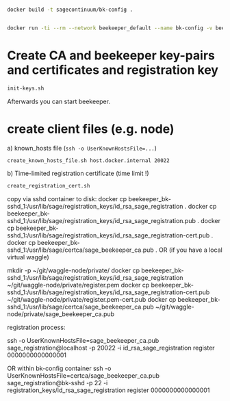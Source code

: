 


```bash

docker build -t sagecontinuum/bk-config .


docker run -ti --rm --network beekeeper_default --name bk-config -v beekeeper-config_bk-secrets:/usr/lib/sage/ sagecontinuum/bk-config
```



# Create CA and beekeeper key-pairs and certificates and registration key

```bash
init-keys.sh
```

Afterwards you can start beekeeper.


# create client files (e.g. node) 

a) known_hosts file (`ssh -o UserKnownHostsFile=...`)

```bash
create_known_hosts_file.sh host.docker.internal 20022
```

b) Time-limited registration certificate (time limit !)
```bash
create_registration_cert.sh
```



copy via sshd container to disk:
docker cp beekeeper_bk-sshd_1:/usr/lib/sage/registration_keys/id_rsa_sage_registration .
docker cp beekeeper_bk-sshd_1:/usr/lib/sage/registration_keys/id_rsa_sage_registration.pub .
docker cp beekeeper_bk-sshd_1:/usr/lib/sage/registration_keys/id_rsa_sage_registration-cert.pub .
docker cp beekeeper_bk-sshd_1:/usr/lib/sage/certca/sage_beekeeper_ca.pub .
OR (if you have a local virtual waggle)

mkdir -p ~/git/waggle-node/private/
docker cp beekeeper_bk-sshd_1:/usr/lib/sage/registration_keys/id_rsa_sage_registration ~/git/waggle-node/private/register.pem
docker cp beekeeper_bk-sshd_1:/usr/lib/sage/registration_keys/id_rsa_sage_registration-cert.pub ~/git/waggle-node/private/register.pem-cert.pub
docker cp beekeeper_bk-sshd_1:/usr/lib/sage/certca/sage_beekeeper_ca.pub ~/git/waggle-node/private/sage_beekeeper_ca.pub



registration process:


ssh -o UserKnownHostsFile=sage_beekeeper_ca.pub  sage_registration@localhost -p 20022 -i id_rsa_sage_registration register 0000000000000001

OR within bk-config container
ssh -o UserKnownHostsFile=certca/sage_beekeeper_ca.pub  sage_registration@bk-sshd -p 22 -i registration_keys/id_rsa_sage_registration register 0000000000000001